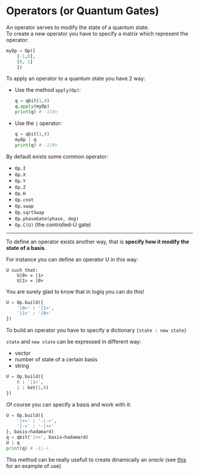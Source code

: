 # Operators (or Quantum Gates)

An operator serves to modify the state of a quantum state.  
To create a new operator you have to specify a matrix which represent the operator:
```python
myOp = Op([
    [-1,0],
    [0, 1]
    ])
```
To apply an operator to a quantum state you have 2 way:
- Use the method `apply(Op)`:
    ```python
    q = qbit(1,0)
    q.apply(myOp)
    print(q) # -1|0>
    ```
- Use the `|` operator:
    ```python
    q = qbit(1,0)
    myOp | q
    print(q) # -1|0>
    ```

By default exists some common operator:
- `Op.I`
- `Op.X`
- `Op.Y`
- `Op.Z`
- `Op.H`
- `Op.cnot`
- `Op.swap`
- `Op.sqrtSwap`
- `Op.phaseGate(phase, deg)`
- `Op.C(U)` (the controlled-U gate)

---
To define an operator exists another way, that is **specify how it modify the state of a basis**.

For instance you can define an operator U in this way:
```
U such that:
    U|0> = |1>
    U|1> = |0>
```
You are surely glad to know that in logiq you can do this!
```python
U = Op.build({
    '|0>' : '|1>',
    '|1>' : '|0>'
})
```
To build an operator you have to specify a dictionary `{state : new state}`

`state` and `new state` can be expressed in different way:
- vector
- number of state of a certain basis
- string
```python
U = Op.build({
    0 : '|1>',
    1 : ket(1,0)
})
```
Of course you can specify a basis and work with it:
```python
U = Op.build({
    '|+>' : '-|->',
    '|->' : '-|+>'
}, basis=hadamard)
q = qbit('|+>', basis=hadamard)
U | q
print(q) # -1|->
```
This method can be really usefull to create dinamically an _oracle_ (see [this](Examples/Examples_list.md) for an example of use)
